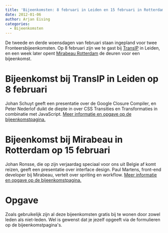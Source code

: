 ```yaml
---
title: 'Bijeenkomsten: 8 februari in Leiden en 15 februari in Rotterdam'
date: 2012-01-06
author: Arjan Eising
categories:
  - Bijeenkomsten
---
```


De tweede en derde woensdagen van februari staan ingepland voor twee Fronteersbijeenkomsten. Op 8 februari zijn we te gast bij [TransIP](http://www.transip.nl) in Leiden, en een week later opent [Mirabeau Rotterdam](http://www.mirabeau.nl) de deuren voor een bijeenkomst.

# Bijeenkomst bij TransIP in Leiden op 8 februari

Johan Schuyt geeft een presentatie over de Google Closure Compiler, en Peter Nederlof duikt de diepte in over CSS Transities en Transformaties in combinatie met JavaScript. [Meer informatie en opgave op de bijeenkomstpagina.](/bijeenkomsten/2012/transip)

# Bijeenkomst bij Mirabeau in Rotterdam op 15 februari

Johan Ronsse, die op zijn verjaardag speciaal voor ons uit Belgie af komt reizen, geeft een presentatie over interface design. Paul Martens, front-end developer bij Mirabeau, vertelt over spriting en workflow. [Meer informatie en opgave op de bijeenkomstpagina.](/bijeenkomsten/2012/mirabeau)

# Opgave

Zoals gebruikelijk zijn al deze bijeenkomsten gratis bij te wonen door zowel leden als niet-leden. Wel is gewenst dat je jezelf opgeeft via de formulieren op de bijeenkomstpagina's.
